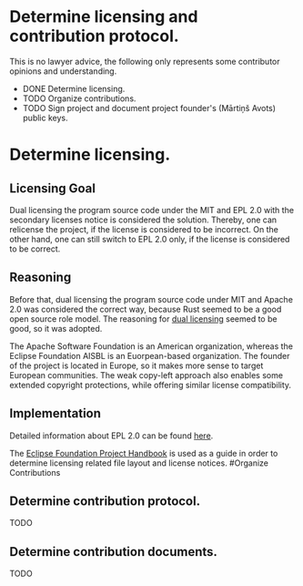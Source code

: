 # Determine licensing and contribution protocol.
This is no lawyer advice, the following only represents some contributor opinions and understanding.

* DONE Determine licensing.
* TODO Organize contributions.
* TODO Sign project and document project founder's (Mārtiņš Avots) public keys.
# Determine licensing.
## Licensing Goal
Dual licensing the program source code under the MIT and EPL 2.0 with the secondary licenses notice is considered the solution.
Thereby, one can relicense the project, if the license is considered to be incorrect.
On the other hand, one can still switch to EPL 2.0 only,
if the license is considered to be correct.
## Reasoning
Before that, dual licensing the program source code under MIT and Apache 2.0
was considered the correct way,
because Rust seemed to be a good open source role model.
The reasoning for [dual licensing](https://mail.mozilla.org/pipermail/rust-dev/2012-November/002664.html)
seemed to be good, so it was adopted.

The Apache Software Foundation is an American organization,
whereas the Eclipse Foundation AISBL is an Euorpean-based organization.
The founder of the project is located in Europe,
so it makes more sense to target European communities.
The weak copy-left approach also enables some extended copyright protections,
while offering similar license compatibility.
## Implementation
Detailed information about EPL 2.0 can be found
[here](https://www.eclipse.org/legal/epl-2.0/).

The [Eclipse Foundation Project Handbook](https://www.eclipse.org/projects/handbook/)
is used as a guide in order to determine licensing related
file layout and license notices.
#Organize Contributions
## Determine contribution protocol.
TODO
## Determine contribution documents.
TODO
